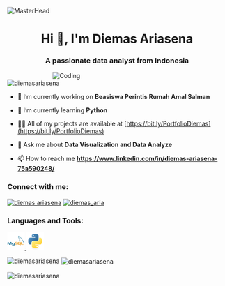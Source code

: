 ![MasterHead](https://paymentearth.com/wp-content/uploads/2020/07/big-data-analytics-banner-image-131934029945360761.jpg)
<h1 align="center">Hi 👋, I'm Diemas Ariasena</h1>
<h3 align="center">A passionate data analyst from Indonesia</h3>
<img align="right" alt="Coding" width="400" src= "https://cdn.dribbble.com/users/1162077/screenshots/3848914/programmer.gif">

<p align="left"> <img src="https://komarev.com/ghpvc/?username=diemasariasena&label=Profile%20views&color=0e75b6&style=flat" alt="diemasariasena" /> </p>

- 🔭 I’m currently working on **Beasiswa Perintis Rumah Amal Salman**

- 🌱 I’m currently learning **Python**

- 👨‍💻 All of my projects are available at [https://bit.ly/PortfolioDiemas](https://bit.ly/PortfolioDiemas)

- 💬 Ask me about **Data Visualization and Data Analyze**

- 📫 How to reach me **https://www.linkedin.com/in/diemas-ariasena-75a590248/**

<h3 align="left">Connect with me:</h3>
<p align="left">
<a href="https://linkedin.com/in/diemas ariasena" target="blank"><img align="center" src="https://raw.githubusercontent.com/rahuldkjain/github-profile-readme-generator/master/src/images/icons/Social/linked-in-alt.svg" alt="diemas ariasena" height="30" width="40" /></a>
<a href="https://instagram.com/diemas_aria" target="blank"><img align="center" src="https://raw.githubusercontent.com/rahuldkjain/github-profile-readme-generator/master/src/images/icons/Social/instagram.svg" alt="diemas_aria" height="30" width="40" /></a>
</p>

<h3 align="left">Languages and Tools:</h3>
<p align="left"> <a href="https://www.mysql.com/" target="_blank" rel="noreferrer"> <img src="https://raw.githubusercontent.com/devicons/devicon/master/icons/mysql/mysql-original-wordmark.svg" alt="mysql" width="40" height="40"/> </a> <a href="https://www.python.org" target="_blank" rel="noreferrer"> <img src="https://raw.githubusercontent.com/devicons/devicon/master/icons/python/python-original.svg" alt="python" width="40" height="40"/> </a> </p>

<p><img align="left" src="https://github-readme-stats.vercel.app/api/top-langs?username=diemasariasena&show_icons=true&locale=en&layout=compact" alt="diemasariasena" /></p>

<p>&nbsp;<img align="center" src="https://github-readme-stats.vercel.app/api?username=diemasariasena&show_icons=true&locale=en" alt="diemasariasena" /></p>

<p><img align="center" src="https://github-readme-streak-stats.herokuapp.com/?user=diemasariasena&" alt="diemasariasena" /></p>

